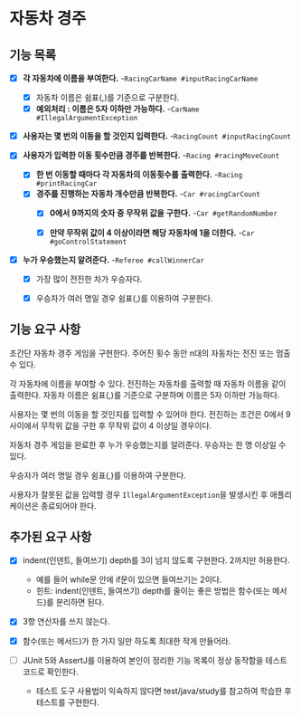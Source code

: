 # 자동차 경주

## 기능 목록

- [x] **각 자동차에 이름을 부여한다.** -`RacingCarName #inputRacingCarName`
  - [x] 자동차 이름은 쉼표(,)를 기준으로 구분한다.
  - [x] **예외처리 : 이름은 5자 이하만 가능하다.** -`CarName #IllegalArgumentException`
- [x] **사용자는 몇 번의 이동을 할 것인지 입력한다.** -`RacingCount #inputRacingCount`


- [x] **사용자가 입력한 이동 횟수만큼 경주를 반복한다.** -`Racing #racingMoveCount`
  - [x] **한 번 이동할 때마다 각 자동차의 이동횟수를 출력한다.** -`Racing #printRacingCar`
  - [x] **경주를 진행하는 자동차 개수만큼 반복한다.** -`Car #racingCarCount`
    - [x] **0에서 9까지의 숫자 중 무작위 값을 구한다.** -`Car #getRandomNumber`
    - [x] **만약 무작위 값이 4 이상이라면 해당 자동차에 1을 더한다.** -`Car #goControlStatement`


- [x] **누가 우승했는지 알려준다.** -`Referee #callWinnerCar`
  - [x] 가장 많이 전진한 차가 우승자다.
  - [x] 우승자가 여러 명일 경우 쉼표(,)를 이용하여 구분한다.


## 기능 요구 사항

초간단 자동차 경주 게임을 구현한다.
주어진 횟수 동안 n대의 자동차는 전진 또는 멈출 수 있다.

각 자동차에 이름을 부여할 수 있다. 전진하는 자동차를 출력할 때 자동차 이름을 같이 출력한다.
자동차 이름은 쉼표(,)를 기준으로 구분하며 이름은 5자 이하만 가능하다.

사용자는 몇 번의 이동을 할 것인지를 입력할 수 있어야 한다.
전진하는 조건은 0에서 9 사이에서 무작위 값을 구한 후 무작위 값이 4 이상일 경우이다.

자동차 경주 게임을 완료한 후 누가 우승했는지를 알려준다. 우승자는 한 명 이상일 수 있다.

우승자가 여러 명일 경우 쉼표(,)를 이용하여 구분한다.

사용자가 잘못된 값을 입력할 경우 `IllegalArgumentException`을 발생시킨 후 애플리케이션은 종료되어야 한다.


## 추가된 요구 사항
- [x] indent(인덴트, 들여쓰기) depth를 3이 넘지 않도록 구현한다. 2까지만 허용한다.
  - 예를 들어 while문 안에 if문이 있으면 들여쓰기는 2이다.
  - 힌트: indent(인덴트, 들여쓰기) depth를 줄이는 좋은 방법은 함수(또는 메서드)를 분리하면 된다.

- [x] 3항 연산자를 쓰지 않는다.

- [x] 함수(또는 메서드)가 한 가지 일만 하도록 최대한 작게 만들어라.

- [ ] JUnit 5와 AssertJ를 이용하여 본인이 정리한 기능 목록이 정상 동작함을 테스트 코드로 확인한다.
  - 테스트 도구 사용법이 익숙하지 않다면 test/java/study를 참고하여 학습한 후 테스트를 구현한다.
